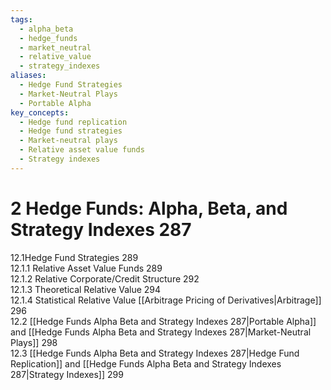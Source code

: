 ```yaml
---
tags:
  - alpha_beta
  - hedge_funds
  - market_neutral
  - relative_value
  - strategy_indexes
aliases:
  - Hedge Fund Strategies
  - Market-Neutral Plays
  - Portable Alpha
key_concepts:
  - Hedge fund replication
  - Hedge fund strategies
  - Market-neutral plays
  - Relative asset value funds
  - Strategy indexes
---
```


# 2 Hedge Funds: Alpha, Beta, and Strategy Indexes 287  

12.1Hedge Fund Strategies 289   
12.1.1 Relative Asset Value Funds 289   
12.1.2 Relative Corporate/Credit Structure 292   
12.1.3 Theoretical Relative Value 294   
12.1.4 Statistical Relative Value [[Arbitrage Pricing of Derivatives|Arbitrage]] 296   
12.2 [[Hedge Funds Alpha Beta and Strategy Indexes 287|Portable Alpha]] and [[Hedge Funds Alpha Beta and Strategy Indexes 287|Market-Neutral Plays]] 298   
12.3 [[Hedge Funds Alpha Beta and Strategy Indexes 287|Hedge Fund Replication]] and [[Hedge Funds Alpha Beta and Strategy Indexes 287|Strategy Indexes]] 299  
